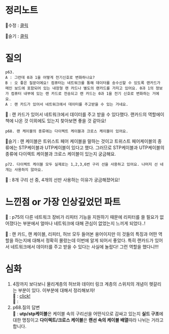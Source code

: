 # 정리노트
🐰수정 : [클릭](https://github.com/YunSuJeong/BOOK/blob/main/network/%EB%AA%A8%EB%91%90%EC%9D%98%20%EB%84%A4%ED%8A%B8%EC%9B%8C%ED%81%AC(Network%20for%20everyone)/chap3.%20%EB%AC%BC%EB%A6%AC%EA%B3%84%EC%B8%B5.md)

🍅슬기 : [클릭](https://github.com/seulgi7/Book-Log/blob/ced940b161bc3883afde427bb161f7845715f431/network/%EB%AA%A8%EB%91%90%EC%9D%98%EB%84%A4%ED%8A%B8%EC%9B%8C%ED%81%AC/3%EC%9E%A5-%EB%AC%BC%EB%A6%AC%EA%B3%84%EC%B8%B5%3A%EB%8D%B0%EC%9D%B4%ED%84%B0%EB%A5%BC%20%EC%A0%84%EA%B8%B0%20%EC%8B%A0%ED%98%B8%EB%A1%9C%20%EB%B3%80%ED%99%94%ED%95%98%EA%B8%B0.md)

# 질의
```
p63.
A : 그런데 0과 1을 어떻게 전기신호로 변화하나요?
B : 오 좋은 질문이에요! 컴퓨터는 네트워크를 통해 데이터를 송수신할 수 있도록 랜카드가 메인 보드에 포함되어 있는 내장형 랜 카드나 별도의 랜카드를 가지고 있어요. 0과 1의 정보가 컴퓨터 내부에 있는 랜 카드로 전송되고 랜 카드는 0과 1을 전기 신호로 변화하는 거에요.
A : 랜 카드가 있어서 네트워크에서 데이터를 주고받을 수 있는 거네요.
```
🍅 : 랜 카드가 있어서 네트워크에서 데이터를 주고 받을 수 있다했다. 랜카드의 역할에이 책에 나온 것 이외에도 있는지 찾아보면 좋을 것 같아요!

```
p68. 랜 케이블의 종류에는 다이렉트 케이블과 크로스 케이블이 있어요.
```
🍅슬기 : 랜 케이블은 트위스트 페어 케이블을 말하는 것이고 트위스트 페어케이블의 종류에는 STP케이블과 UTP케이블이 있다고 했다. 그러므로 STP케이블과 UTP케이블의 종류에 다이렉트 케이블과 크로스 케이블이 있는지 궁금해요.

```
p72. 다이렉트 케이블 모두 실제로는 1,2,3,6번 구리 선을 사용하고 있어요. 나머지 선 네개는 사용하지 않아요.
```
🐰 : 8개 구리 선 중, 4개의 선만 사용하는 이유가 궁금해졌어요!


# 느낀점 or 가장 인상깊었던 파트
🐰 : p75의 다른 네트워크 장비가 리피터 기능을 지원하기 때문에 리피터를 쓸 필요가 없어졌다는 부분에서 얼마나 네트워크에 대해 관심이 없었는지 느끼게 되었다..!

🍅 : 랜 카드, 랜 케이블, 리피터, 허브 모두 들어본 용어이지만 이 것들의 특징과 어떤 역할을 하는지에 대해서 정확히 몰랐는데 이번에 알게 되어서 좋았다. 특히 랜카드가 있어서 네트워크에서 데이터를 주고 받을 수 있다는 사실에 놀랍다! 그런 역할을 했다니!!! 
# 심화
1. 4장까지 보다보니 물리계층의 허브와 데이터 링크 계층의 스위치의 개념이 헷갈리는 부분이 있다. 이부분에 대해서 정리해보자!  
🐰 : [click!](https://github.com/YunSuJeong/Filling-Out/blob/main/Network/%ED%97%88%EB%B8%8C&%EC%8A%A4%EC%9C%84%EC%B9%98.md)  
🍅 :   
2. p68.질의 답변  
🐰 : **utp/stp케이블**은 케이블 속의 구리선을 어떤식으로 감싸고 있는지 **실드 구조**에 대한 명칭이고 **다이렉트/크로스 케이블**은 **랜선 속의 케이블 배열**따라 나뉘는 거라고 합니다.

